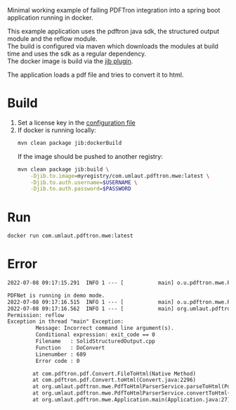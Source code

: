 Minimal working example of failing PDFTron integration into a spring boot application running in docker.

This example application uses the pdftron java sdk, the structured output module and the reflow module. \
The build is configured via maven which downloads the modules at build time and uses the sdk as a regular dependency. \
The docker image is build via the [jib plugin](https://github.com/GoogleContainerTools/jib/tree/master/jib-maven-plugin).

The application loads a pdf file and tries to convert it to html.

# Build
1. Set a license key in the [configuration file](src/main/resources/application.properties)
2. If docker is running locally:
   ```bash
   mvn clean package jib:dockerBuild
   ```
   If the image should be pushed to another registry:
   ```bash
   mvn clean package jib:build \
       -Djib.to.image=myregistry/com.umlaut.pdftron.mwe:latest \
       -Djib.to.auth.username=$USERNAME \
       -Djib.to.auth.password=$PASSWORD
   ```

# Run
```bash
docker run com.umlaut.pdftron.mwe:latest
```

# Error
```txt
2022-07-08 09:17:15.291  INFO 1 --- [           main] o.u.pdftron.mwe.PdfToHtmlParserService   : Setting PDFTron log level to: DEBUG

PDFNet is running in demo mode.
2022-07-08 09:17:16.515  INFO 1 --- [           main] o.u.pdftron.mwe.PdfToHtmlParserService   : Using pdftron version: 9.2.0-91be0af
2022-07-08 09:17:16.562  INFO 1 --- [           main] org.umlaut.pdftron.mwe.Application       : Started Application in 2.62 seconds (JVM running for 3.024)
Permission: reflow
Exception in thread "main" Exception: 
         Message: Incorrect command line argument(s).
         Conditional expression: exit_code == 0
         Filename   : SolidStructuredOutput.cpp
         Function   : DoConvert
         Linenumber : 689
         Error code : 0

        at com.pdftron.pdf.Convert.FileToHtml(Native Method)
        at com.pdftron.pdf.Convert.toHtml(Convert.java:2296)
        at org.umlaut.pdftron.mwe.PdfToHtmlParserService.parseToHtml(PdfToHtmlParserService.java:87)
        at org.umlaut.pdftron.mwe.PdfToHtmlParserService.convertToHtml(PdfToHtmlParserService.java:69)
        at org.umlaut.pdftron.mwe.Application.main(Application.java:27)

```
